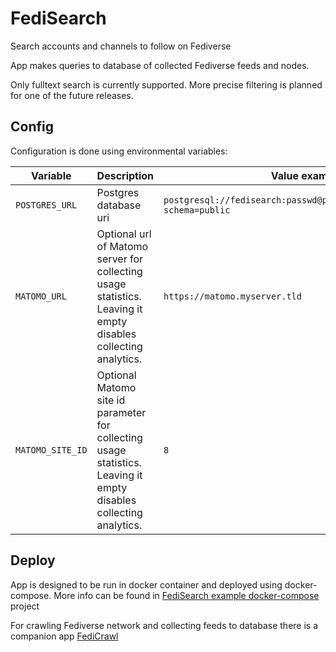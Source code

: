 # FediSearch

Search accounts and channels to follow on Fediverse

App makes queries to database of collected Fediverse feeds and nodes.

Only fulltext search is currently supported. More precise filtering is planned for one of the future releases.

## Config

Configuration is done using environmental variables:

| Variable         | Description                                                                                                        | Value example                                                           |
|------------------|--------------------------------------------------------------------------------------------------------------------|-------------------------------------------------------------------------|
| `POSTGRES_URL`   | Postgres database uri                                                                                              | `postgresql://fedisearch:passwd@postgres:5432/fedisearch?schema=public` |
| `MATOMO_URL`     | Optional url of Matomo server for collecting usage statistics. Leaving it empty disables collecting analytics.     | `https://matomo.myserver.tld`                                           |
| `MATOMO_SITE_ID` | Optional Matomo site id parameter for collecting usage statistics. Leaving it empty disables collecting analytics. | `8`                                                                     |

## Deploy

App is designed to be run in docker container and deployed using docker-compose. More info can be found
in [FediSearch example docker-compose](https://github.com/Stopka/fedisearch-compose) project

For crawling Fediverse network and collecting feeds to database there is a companion
app [FediCrawl](https://github.com/Stopka/fedicrawl)
